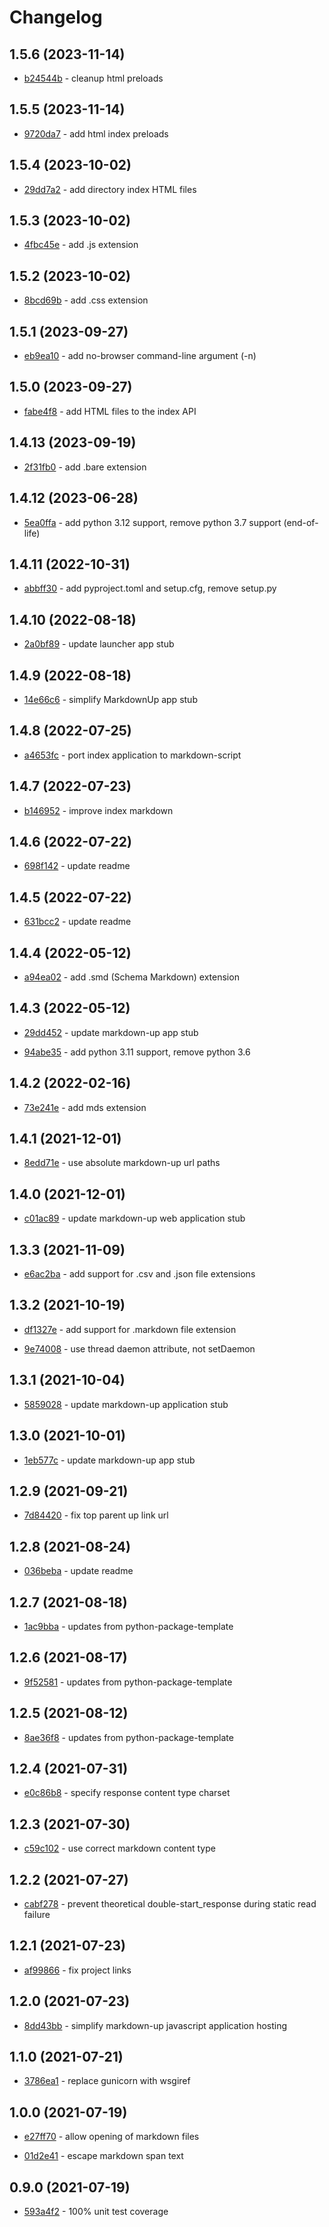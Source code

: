 # Changelog

## 1.5.6 (2023-11-14)

- [b24544b](https://github.com/craigahobbs/markdown-up-py/commit/b24544b) - cleanup html preloads

## 1.5.5 (2023-11-14)

- [9720da7](https://github.com/craigahobbs/markdown-up-py/commit/9720da7) - add html index preloads

## 1.5.4 (2023-10-02)

- [29dd7a2](https://github.com/craigahobbs/markdown-up-py/commit/29dd7a2) - add directory index HTML files

## 1.5.3 (2023-10-02)

- [4fbc45e](https://github.com/craigahobbs/markdown-up-py/commit/4fbc45e) - add .js extension

## 1.5.2 (2023-10-02)

- [8bcd69b](https://github.com/craigahobbs/markdown-up-py/commit/8bcd69b) - add .css extension

## 1.5.1 (2023-09-27)

- [eb9ea10](https://github.com/craigahobbs/markdown-up-py/commit/eb9ea10) - add no-browser command-line argument \(-n\)

## 1.5.0 (2023-09-27)

- [fabe4f8](https://github.com/craigahobbs/markdown-up-py/commit/fabe4f8) - add HTML files to the index API

## 1.4.13 (2023-09-19)

- [2f31fb0](https://github.com/craigahobbs/markdown-up-py/commit/2f31fb0) - add .bare extension

## 1.4.12 (2023-06-28)

- [5ea0ffa](https://github.com/craigahobbs/markdown-up-py/commit/5ea0ffa) - add python 3.12 support, remove python 3.7 support \(end-of-life\)

## 1.4.11 (2022-10-31)

- [abbff30](https://github.com/craigahobbs/markdown-up-py/commit/abbff30) - add pyproject.toml and setup.cfg, remove setup.py

## 1.4.10 (2022-08-18)

- [2a0bf89](https://github.com/craigahobbs/markdown-up-py/commit/2a0bf89) - update launcher app stub

## 1.4.9 (2022-08-18)

- [14e66c6](https://github.com/craigahobbs/markdown-up-py/commit/14e66c6) - simplify MarkdownUp app stub

## 1.4.8 (2022-07-25)

- [a4653fc](https://github.com/craigahobbs/markdown-up-py/commit/a4653fc) - port index application to markdown-script

## 1.4.7 (2022-07-23)

- [b146952](https://github.com/craigahobbs/markdown-up-py/commit/b146952) - improve index markdown

## 1.4.6 (2022-07-22)

- [698f142](https://github.com/craigahobbs/markdown-up-py/commit/698f142) - update readme

## 1.4.5 (2022-07-22)

- [631bcc2](https://github.com/craigahobbs/markdown-up-py/commit/631bcc2) - update readme

## 1.4.4 (2022-05-12)

- [a94ea02](https://github.com/craigahobbs/markdown-up-py/commit/a94ea02) - add .smd \(Schema Markdown\) extension

## 1.4.3 (2022-05-12)

- [29dd452](https://github.com/craigahobbs/markdown-up-py/commit/29dd452) - update markdown-up app stub

- [94abe35](https://github.com/craigahobbs/markdown-up-py/commit/94abe35) - add python 3.11 support, remove python 3.6

## 1.4.2 (2022-02-16)

- [73e241e](https://github.com/craigahobbs/markdown-up-py/commit/73e241e) - add mds extension

## 1.4.1 (2021-12-01)

- [8edd71e](https://github.com/craigahobbs/markdown-up-py/commit/8edd71e) - use absolute markdown-up url paths

## 1.4.0 (2021-12-01)

- [c01ac89](https://github.com/craigahobbs/markdown-up-py/commit/c01ac89) - update markdown-up web application stub

## 1.3.3 (2021-11-09)

- [e6ac2ba](https://github.com/craigahobbs/markdown-up-py/commit/e6ac2ba) - add support for .csv and .json file extensions

## 1.3.2 (2021-10-19)

- [df1327e](https://github.com/craigahobbs/markdown-up-py/commit/df1327e) - add support for .markdown file extension

- [9e74008](https://github.com/craigahobbs/markdown-up-py/commit/9e74008) - use thread daemon attribute, not setDaemon

## 1.3.1 (2021-10-04)

- [5859028](https://github.com/craigahobbs/markdown-up-py/commit/5859028) - update markdown-up application stub

## 1.3.0 (2021-10-01)

- [1eb577c](https://github.com/craigahobbs/markdown-up-py/commit/1eb577c) - update markdown-up app stub

## 1.2.9 (2021-09-21)

- [7d84420](https://github.com/craigahobbs/markdown-up-py/commit/7d84420) - fix top parent up link url

## 1.2.8 (2021-08-24)

- [036beba](https://github.com/craigahobbs/markdown-up-py/commit/036beba) - update readme

## 1.2.7 (2021-08-18)

- [1ac9bba](https://github.com/craigahobbs/markdown-up-py/commit/1ac9bba) - updates from python-package-template

## 1.2.6 (2021-08-17)

- [9f52581](https://github.com/craigahobbs/markdown-up-py/commit/9f52581) - updates from python-package-template

## 1.2.5 (2021-08-12)

- [8ae36f8](https://github.com/craigahobbs/markdown-up-py/commit/8ae36f8) - updates from python-package-template

## 1.2.4 (2021-07-31)

- [e0c86b8](https://github.com/craigahobbs/markdown-up-py/commit/e0c86b8) - specify response content type charset

## 1.2.3 (2021-07-30)

- [c59c102](https://github.com/craigahobbs/markdown-up-py/commit/c59c102) - use correct markdown content type

## 1.2.2 (2021-07-27)

- [cabf278](https://github.com/craigahobbs/markdown-up-py/commit/cabf278) - prevent theoretical double-start_response during static read failure

## 1.2.1 (2021-07-23)

- [af99866](https://github.com/craigahobbs/markdown-up-py/commit/af99866) - fix project links

## 1.2.0 (2021-07-23)

- [8dd43bb](https://github.com/craigahobbs/markdown-up-py/commit/8dd43bb) - simplify markdown-up javascript application hosting

## 1.1.0 (2021-07-21)

- [3786ea1](https://github.com/craigahobbs/markdown-up-py/commit/3786ea1) - replace gunicorn with wsgiref

## 1.0.0 (2021-07-19)

- [e27ff70](https://github.com/craigahobbs/markdown-up-py/commit/e27ff70) - allow opening of markdown files

- [01d2e41](https://github.com/craigahobbs/markdown-up-py/commit/01d2e41) - escape markdown span text

## 0.9.0 (2021-07-19)

- [593a4f2](https://github.com/craigahobbs/markdown-up-py/commit/593a4f2) - 100% unit test coverage

